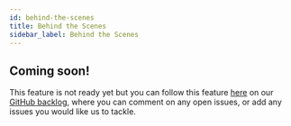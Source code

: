 ```yaml
---
id: behind-the-scenes
title: Behind the Scenes
sidebar_label: Behind the Scenes
---
```


## Coming soon!

This feature is not ready yet but you can follow this feature [here](https://github.com/kintohub/backlog/issues/19) on our [GitHub backlog](https://github.com/kintohub/backlog), where you can comment on any open issues, or add any issues you would like us to tackle.
